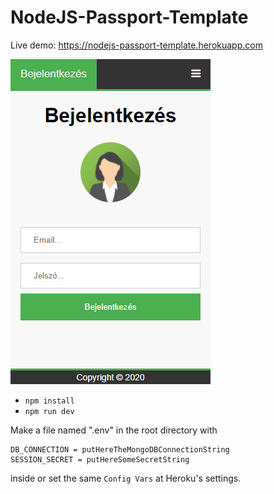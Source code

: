 # NodeJS-Passport-Template
Live demo: https://nodejs-passport-template.herokuapp.com

![Screenshot](screenshot.png?raw=true "Passport-Template")

- `npm install`
- `npm run dev`

Make a file named ".env" in the root directory with
```
DB_CONNECTION = putHereTheMongoDBConnectionString
SESSION_SECRET = putHereSomeSecretString
```
inside or set the same `Config Vars` at Heroku's settings.
